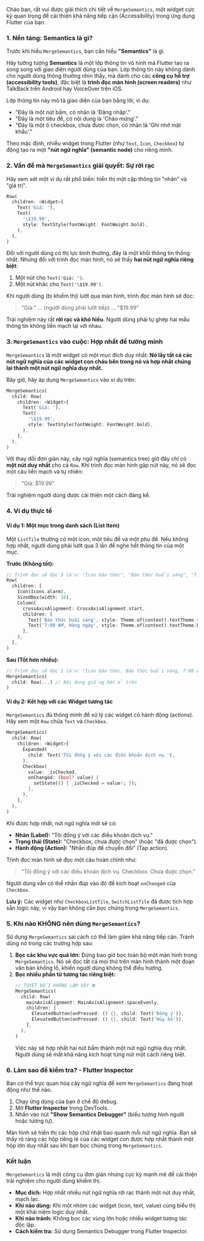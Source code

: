 Chào bạn, rất vui được giải thích chi tiết về `MergeSemantics`, một widget cực kỳ quan trọng để cải thiện khả năng tiếp cận (Accessibility) trong ứng dụng Flutter của bạn.

### 1. Nền tảng: Semantics là gì?

Trước khi hiểu `MergeSemantics`, bạn cần hiểu **"Semantics"** là gì.

Hãy tưởng tượng **Semantics** là một lớp thông tin vô hình mà Flutter tạo ra song song với giao diện người dùng của bạn. Lớp thông tin này không dành cho người dùng thông thường nhìn thấy, mà dành cho các **công cụ hỗ trợ (accessibility tools)**, đặc biệt là **trình đọc màn hình (screen readers)** như TalkBack trên Android hay VoiceOver trên iOS.

Lớp thông tin này mô tả giao diện của bạn bằng lời, ví dụ:
*   "Đây là một nút bấm, có nhãn là 'Đăng nhập'."
*   "Đây là một tiêu đề, có nội dung là 'Chào mừng'."
*   "Đây là một ô checkbox, chưa được chọn, có nhãn là 'Ghi nhớ mật khẩu'."

Theo mặc định, nhiều widget trong Flutter (như `Text`, `Icon`, `Checkbox`) tự động tạo ra một **"nút ngữ nghĩa" (semantic node)** cho riêng mình.

### 2. Vấn đề mà `MergeSemantics` giải quyết: Sự rời rạc

Hãy xem xét một ví dụ rất phổ biến: hiển thị một cặp thông tin "nhãn" và "giá trị".

```dart
Row(
  children: <Widget>[
    Text('Giá: '),
    Text(
      '\$19.99',
      style: TextStyle(fontWeight: FontWeight.bold),
    ),
  ],
)
```

Đối với người dùng có thị lực bình thường, đây là một khối thông tin thống nhất. Nhưng đối với trình đọc màn hình, nó sẽ thấy **hai nút ngữ nghĩa riêng biệt**:
1.  Một nút cho `Text('Giá: ')`.
2.  Một nút khác cho `Text('\$19.99')`.

Khi người dùng (bị khiếm thị) lướt qua màn hình, trình đọc màn hình sẽ đọc:
> "Giá:" ... (người dùng phải lướt tiếp) ... "\$19.99"

Trải nghiệm này rất **rời rạc và khó hiểu**. Người dùng phải tự ghép hai mẩu thông tin không liền mạch lại với nhau.

### 3. `MergeSemantics` vào cuộc: Hợp nhất để tường minh

`MergeSemantics` là một widget có một mục đích duy nhất: **Nó lấy tất cả các nút ngữ nghĩa của các widget con cháu bên trong nó và hợp nhất chúng lại thành một nút ngữ nghĩa duy nhất.**

Bây giờ, hãy áp dụng `MergeSemantics` vào ví dụ trên:

```dart
MergeSemantics(
  child: Row(
    children: <Widget>[
      Text('Giá: '),
      Text(
        '\$19.99',
        style: TextStyle(fontWeight: FontWeight.bold),
      ),
    ],
  ),
)
```

Với thay đổi đơn giản này, cây ngữ nghĩa (semantics tree) giờ đây chỉ có **một nút duy nhất** cho cả `Row`. Khi trình đọc màn hình gặp nút này, nó sẽ đọc một câu liền mạch và tự nhiên:
> "Giá: \$19.99"

Trải nghiệm người dùng được cải thiện một cách đáng kể.

### 4. Ví dụ thực tế

#### Ví dụ 1: Một mục trong danh sách (List Item)

Một `ListTile` thường có một icon, một tiêu đề và một phụ đề. Nếu không hợp nhất, người dùng phải lướt qua 3 lần để nghe hết thông tin của một mục.

**Trước (Không tốt):**
```dart
// Trình đọc sẽ đọc 3 lần: "Icon báo thức", "Báo thức buổi sáng", "7:00 AM, Hàng ngày"
Row(
  children: [
    Icon(Icons.alarm),
    SizedBox(width: 16),
    Column(
      crossAxisAlignment: CrossAxisAlignment.start,
      children: [
        Text('Báo thức buổi sáng', style: Theme.of(context).textTheme.titleMedium),
        Text('7:00 AM, Hàng ngày', style: Theme.of(context).textTheme.bodySmall),
      ],
    ),
  ],
)
```

**Sau (Tốt hơn nhiều):**
```dart
// Trình đọc sẽ đọc 1 lần: "Icon báo thức, Báo thức buổi sáng, 7:00 AM, Hàng ngày"
MergeSemantics(
  child: Row(...) // Nội dung giống hệt ở trên
)
```

#### Ví dụ 2: Kết hợp với các Widget tương tác

`MergeSemantics` đủ thông minh để xử lý các widget có hành động (actions). Hãy xem một `Row` chứa `Text` và `Checkbox`.

```dart
MergeSemantics(
  child: Row(
    children: <Widget>[
      Expanded(
        child: Text('Tôi đồng ý với các điều khoản dịch vụ.'),
      ),
      Checkbox(
        value: _isChecked,
        onChanged: (bool? value) {
          setState(() { _isChecked = value!; });
        },
      ),
    ],
  ),
)
```

Khi được hợp nhất, nút ngữ nghĩa mới sẽ có:
*   **Nhãn (Label):** "Tôi đồng ý với các điều khoản dịch vụ."
*   **Trạng thái (State):** "Checkbox, chưa được chọn" (hoặc "đã được chọn").
*   **Hành động (Action):** "Nhấn đúp để chuyển đổi" (Tap action).

Trình đọc màn hình sẽ đọc một câu hoàn chỉnh như:
> "Tôi đồng ý với các điều khoản dịch vụ. Checkbox. Chưa được chọn."

Người dùng vẫn có thể nhấn đúp vào đó để kích hoạt `onChanged` của `Checkbox`.

**Lưu ý:** Các widget như `CheckboxListTile`, `SwitchListTile` đã được tích hợp sẵn logic này, vì vậy bạn không cần bọc chúng trong `MergeSemantics`.

### 5. Khi nào KHÔNG nên dùng `MergeSemantics`?

Sử dụng `MergeSemantics` sai cách có thể làm giảm khả năng tiếp cận. Tránh dùng nó trong các trường hợp sau:

1.  **Bọc các khu vực quá lớn:** Đừng bao giờ bọc toàn bộ một màn hình trong `MergeSemantics`. Nó sẽ đọc tất cả mọi thứ trên màn hình thành một đoạn văn bản khổng lồ, khiến người dùng không thể điều hướng.
2.  **Bọc nhiều phần tử tương tác riêng biệt:**
    ```dart
    // TUYỆT ĐỐI KHÔNG LÀM VẬY ❌
    MergeSemantics(
      child: Row(
        mainAxisAlignment: MainAxisAlignment.spaceEvenly,
        children: [
          ElevatedButton(onPressed: () {}, child: Text('Đồng ý')),
          ElevatedButton(onPressed: () {}, child: Text('Hủy bỏ')),
        ],
      ),
    )
    ```
    Việc này sẽ hợp nhất hai nút bấm thành một nút ngữ nghĩa duy nhất. Người dùng sẽ mất khả năng kích hoạt từng nút một cách riêng biệt.

### 6. Làm sao để kiểm tra? - Flutter Inspector

Bạn có thể trực quan hóa cây ngữ nghĩa để xem `MergeSemantics` đang hoạt động như thế nào.
1.  Chạy ứng dụng của bạn ở chế độ debug.
2.  Mở **Flutter Inspector** trong DevTools.
3.  Nhấn vào nút **"Show Semantics Debugger"** (biểu tượng hình người hoặc tương tự).

Màn hình sẽ hiển thị các hộp chữ nhật bao quanh mỗi nút ngữ nghĩa. Bạn sẽ thấy rõ ràng các hộp riêng lẻ của các widget con được hợp nhất thành một hộp lớn duy nhất sau khi bạn bọc chúng trong `MergeSemantics`.

### Kết luận

`MergeSemantics` là một công cụ đơn giản nhưng cực kỳ mạnh mẽ để cải thiện trải nghiệm cho người dùng khiếm thị.
*   **Mục đích:** Hợp nhất nhiều nút ngữ nghĩa rời rạc thành một nút duy nhất, mạch lạc.
*   **Khi nào dùng:** Khi một nhóm các widget (icon, text, value) cùng biểu thị một khái niệm logic duy nhất.
*   **Khi nào tránh:** Không bọc các vùng lớn hoặc nhiều widget tương tác độc lập.
*   **Cách kiểm tra:** Sử dụng Semantics Debugger trong Flutter Inspector.
